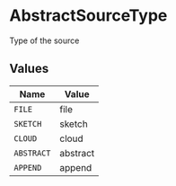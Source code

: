 # AbstractSourceType

Type of the source


## Values

| Name       | Value      |
| ---------- | ---------- |
| `FILE`     | file       |
| `SKETCH`   | sketch     |
| `CLOUD`    | cloud      |
| `ABSTRACT` | abstract   |
| `APPEND`   | append     |